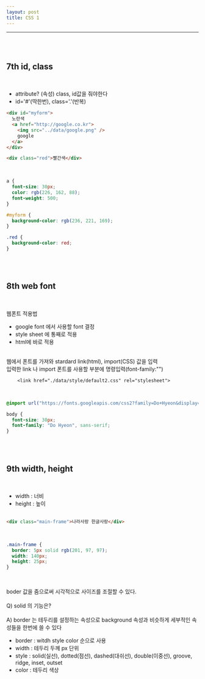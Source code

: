 ```yaml
---
layout: post
title: CSS 1
---
```


---

<br><br>

## 7th id, class

<br>

- attribute? (속성) class, id값을 줘야한다
- id='#'(딱한번), class='.'(반복)
  <br>

```html
<div id="myform">
  노란색
  <a href="http://google.co.kr">
    <img src="../data/google.png" />
    google
  </a>
</div>

<div class="red">빨간색</div>
```

<br>

```css
a {
  font-size: 30px;
  color: rgb(226, 162, 88);
  font-weight: 500;
}

#myform {
  background-color: rgb(236, 221, 169);
}

.red {
  background-color: red;
}
```

<br><br>

## 8th web font

<br>

웹폰트 적용법<br>

- google font 에서 사용할 font 결정
- style sheet 에 통째로 적용<br>
- html에 바로 적용<br><br>

웹에서 폰트를 가져와 stardard link(html), import(CSS) 값을 입력<br>
입력한 link 나 import 폰트를 사용할 부분에 명령입력(font-family:"")

        <link href="./data/style/default2.css" rel="stylesheet">

<br>

```css
@import url("https://fonts.googleapis.com/css2?family=Do+Hyeon&display=swap");

body {
  font-size: 30px;
  font-family: "Do Hyeon", sans-serif;
}
```

<br><br>

## 9th width, height

<br>

- width : 너비<br>
- height : 높이<br>
  <br>

```html
<div class="main-frame">나라사랑 한글사랑</div>
```

  <br>

```css
.main-frame {
  border: 5px solid rgb(201, 97, 97);
  width: 140px;
  height: 25px;
}
```

<br>

boder 값을 줌으로써 시각적으로 사이즈를 조절할 수 있다.<br><br>
Q) solid 의 기능은?<br><br>
A) border 는 테두리를 설정하는 속성으로 background 속성과 비슷하게 세부적인 속성들을 한번에 쓸 수 있다<br>

- border : witdh style color 순으로 사용<br>
- width : 테두리 두께 px 단위 <br>
- style : solid(실선), dotted(점선), dashed(대쉬선), double(이중선), groove, ridge, inset, outset<br>
- color : 테두리 색상

